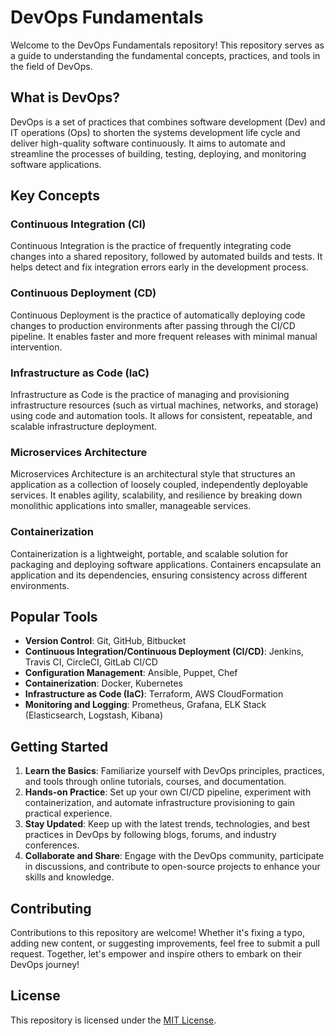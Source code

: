 # DevOps Fundamentals

Welcome to the DevOps Fundamentals repository! This repository serves as a guide to understanding the fundamental concepts, practices, and tools in the field of DevOps.

## What is DevOps?

DevOps is a set of practices that combines software development (Dev) and IT operations (Ops) to shorten the systems development life cycle and deliver high-quality software continuously. It aims to automate and streamline the processes of building, testing, deploying, and monitoring software applications.

## Key Concepts

### Continuous Integration (CI)

Continuous Integration is the practice of frequently integrating code changes into a shared repository, followed by automated builds and tests. It helps detect and fix integration errors early in the development process.

### Continuous Deployment (CD)

Continuous Deployment is the practice of automatically deploying code changes to production environments after passing through the CI/CD pipeline. It enables faster and more frequent releases with minimal manual intervention.

### Infrastructure as Code (IaC)

Infrastructure as Code is the practice of managing and provisioning infrastructure resources (such as virtual machines, networks, and storage) using code and automation tools. It allows for consistent, repeatable, and scalable infrastructure deployment.

### Microservices Architecture

Microservices Architecture is an architectural style that structures an application as a collection of loosely coupled, independently deployable services. It enables agility, scalability, and resilience by breaking down monolithic applications into smaller, manageable services.

### Containerization

Containerization is a lightweight, portable, and scalable solution for packaging and deploying software applications. Containers encapsulate an application and its dependencies, ensuring consistency across different environments.

## Popular Tools

- **Version Control**: Git, GitHub, Bitbucket
- **Continuous Integration/Continuous Deployment (CI/CD)**: Jenkins, Travis CI, CircleCI, GitLab CI/CD
- **Configuration Management**: Ansible, Puppet, Chef
- **Containerization**: Docker, Kubernetes
- **Infrastructure as Code (IaC)**: Terraform, AWS CloudFormation
- **Monitoring and Logging**: Prometheus, Grafana, ELK Stack (Elasticsearch, Logstash, Kibana)

## Getting Started

1. **Learn the Basics**: Familiarize yourself with DevOps principles, practices, and tools through online tutorials, courses, and documentation.
2. **Hands-on Practice**: Set up your own CI/CD pipeline, experiment with containerization, and automate infrastructure provisioning to gain practical experience.
3. **Stay Updated**: Keep up with the latest trends, technologies, and best practices in DevOps by following blogs, forums, and industry conferences.
4. **Collaborate and Share**: Engage with the DevOps community, participate in discussions, and contribute to open-source projects to enhance your skills and knowledge.

## Contributing

Contributions to this repository are welcome! Whether it's fixing a typo, adding new content, or suggesting improvements, feel free to submit a pull request. Together, let's empower and inspire others to embark on their DevOps journey!

## License

This repository is licensed under the [MIT License](LICENSE).
